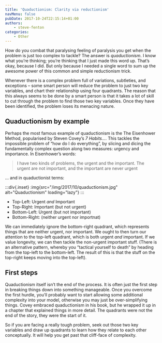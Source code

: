 ```yaml
---
title: 'Quaductionism: Clarity via reductionism'
navMenu: false
pubDate: 2017-10-24T22:15:14+01:00
authors:
    - steve-fenton
categories:
    - Other
---
```


How do you combat that paralysing feeling of paralysis you get when the problem is just too complex to tackle? The answer is *quaductionism*. I know what you’re thinking; you’re thinking that I just made this word up. That’s okay, because I did. But only because I needed a single word to sum up the awesome power of this common and simple reductionism trick.

Whenever there is a complex problem full of variations, subtleties, and exceptions – some smart person will reduce the problem to just two key variables, and chart their relationship using four quadrants. The reason that this always seems to be done by a smart person is that it takes a lot of skill to cut through the problem to find those two key variables. Once they have been identified, the problem loses its menacing nature.

## Quaductionism by example

Perhaps the most famous example of quaductionism is the The Eisenhower Method, popularised by Steven Covey’s *7 Habits…*. This tackles the impossible problem of “how do I do everything”, by slicing and dicing the fundamentally complex question along two measures: urgency and importance. In Eisenhower’s words:

> I have two kinds of problems, the urgent and the important. The urgent are not important, and the important are never urgent

… and in quaductionist terms:

:::div{.inset}
:img{src="/img/2017/10/quaductionism.jpg" alt="Quaductionism" loading="lazy"}
:::

- Top-Left: Urgent *and* Important
- Top-Right: Important (but not urgent)
- Bottom-Left: Urgent (but not important)
- Bottom-Right: (neither urgent nor importnat)

We can immediately ignore the bottom-right quadrant, which represents things that are neither urgent, nor important. We ought to then turn our attention to the top-left quadrant, which is both urgent *and* important. If we value longevity, we can then tackle the non-urgent important stuff. (There is an alternative pattern, whereby you “tactical yourself to death” by heading from the top-left to the bottom-left. The result of this is that the stuff on the top-right keeps moving into the top-left).

## First steps

Quaductionism itself isn’t the end of the process. It is often just the first step in breaking things down into something manageable. Once you overcome the first hurdle, you’ll probably want to start allowing some additional complexity into your model, otherwise you may just be over-simplifying things. Covey embraced quaductionism in his book, but he wrapped it up in a chapter that explained things in more detail. The quadrants were not the end of the story, they were the start of it.

So if you are facing a really tough problem, seek out those two key variables and draw up quadrants to learn how they relate to each other conceptually. It will help you get past that cliff-face of complexity.